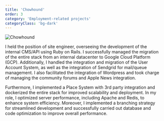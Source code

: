 ```yaml
---
title: 'Chowhound'
order: 3
category: 'Employment-related projects'
categoryClass: 'bg-dark'
---
```


![Chowhound](/images/chowhound.png)

I held the position of site engineer, overseeing the development of the internal CMS/API using Ruby on Rails. I successfully managed the migration of the entire stack from an internal datacenter to Google Cloud Platform (GCP). Additionally, I handled the integration and migration of the User Account System, as well as the integration of Sendgrid for mail/queue management. I also facilitated the integration of Wordpress and took charge of managing the community forums and Apple News integration.

Furthermore, I implemented a Place System with 3rd party integration and dockerized the entire stack for improved scalability and deployment. In my role, I optimized server performance, including Apache and Redis, to enhance system efficiency. Moreover, I implemented a branching strategy for streamlined development and successfully carried out database and code optimization to improve overall performance.
